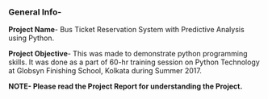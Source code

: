 ### General Info- 

**Project Name**- Bus Ticket Reservation System with Predictive Analysis using Python.

**Project Objective**- 
This was made to demonstrate python programming skills. It was done as a part of  60-hr training session on Python Technology at Globsyn Finishing School, Kolkata during Summer 2017.

**NOTE- Please read the Project Report for understanding the Project.**

